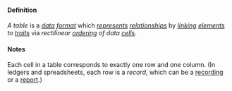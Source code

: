 #### Definition

*A table* is a *[data](https://github.com/gcassel/Modular-Organization-Terminology/blob/master/terms/data.md) [format](https://github.com/gcassel/Modular-Organization-Terminology/blob/master/terms/format.md)* which *[represents](https://github.com/gcassel/Modular-Organization-Terminology/blob/master/terms/represent.md) [relationships](https://github.com/gcassel/Modular-Organization-Terminology/blob/master/terms/relate.md)* by *[linking](https://github.com/gcassel/Modular-Organization-Terminology/blob/master/terms/link.md) [elements](https://github.com/gcassel/Modular-Organization-Terminology/blob/master/terms/element.md) to [traits](https://github.com/gcassel/Modular-Organization-Terminology/blob/master/terms/trait.md)* via *rectilinear [ordering](https://github.com/gcassel/Modular-Organization-Terminology/blob/master/terms/order.md) of data [cells](https://github.com/gcassel/Modular-Organization-Terminology/blob/master/terms/cell.md)*.

#### Notes

Each cell in a table corresponds to exactly one row and one column.  (In ledgers and spreadsheets, each row is a *record*, which can be a [recording](https://github.com/gcassel/Modular-Organization-Terminology/blob/master/terms/record.md) or a [report](https://github.com/gcassel/Modular-Organization-Terminology/blob/master/terms/report.md).) 
